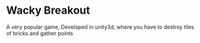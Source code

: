 # Wacky Breakout
 A very popular game, Developed in unity3d, where you have to destroy tiles of bricks and gather points
